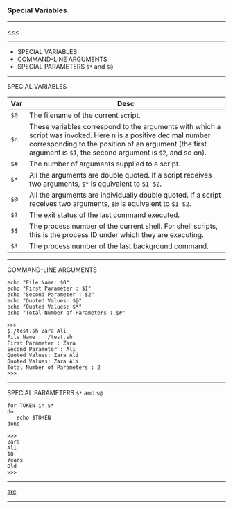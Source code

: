 
### Special Variables

---

[<<<](https://github.com/ttltrk/ELSE/blob/master/SHELL/BUM/BUM.MD)

---

* SPECIAL VARIABLES
* COMMAND-LINE ARGUMENTS
* SPECIAL PARAMETERS ```$*``` and ```$@```

---

SPECIAL VARIABLES

|Var | Desc|
|--------------|-----------------|
|```$0```|The filename of the current script.|
|```$n```|These variables correspond to the arguments with which a script was invoked. Here n is a positive decimal number corresponding to the position of an argument (the first argument is ```$1```, the second argument is ```$2```, and so on).|
|```$#```|The number of arguments supplied to a script.|
|```$*```|All the arguments are double quoted. If a script receives two arguments, ```$*``` is equivalent to ```$1 $2```.
|```$@```|All the arguments are individually double quoted. If a script receives two arguments, ```$@``` is equivalent to ```$1 $2```.|
|```$?```|The exit status of the last command executed.|
|```$$```|The process number of the current shell. For shell scripts, this is the process ID under which they are executing.|
|```$!```|The process number of the last background command.|

---

COMMAND-LINE ARGUMENTS

```
echo "File Name: $0"
echo "First Parameter : $1"
echo "Second Parameter : $2"
echo "Quoted Values: $@"
echo "Quoted Values: $*"
echo "Total Number of Parameters : $#"

>>>
$./test.sh Zara Ali
File Name : ./test.sh
First Parameter : Zara
Second Parameter : Ali
Quoted Values: Zara Ali
Quoted Values: Zara Ali
Total Number of Parameters : 2
>>>
```

---

SPECIAL PARAMETERS ```$*``` and ```$@```

```
for TOKEN in $*
do
   echo $TOKEN
done

>>>
Zara
Ali
10
Years
Old
>>>
```

---

[src](https://www.tutorialspoint.com/unix/unix-special-variables.htm)

---
